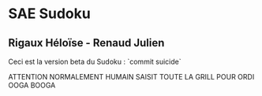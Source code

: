 # SAE Sudoku
## Rigaux Héloïse - Renaud Julien
<p> Ceci est la version beta du Sudoku : `commit suicide` </p>

ATTENTION NORMALEMENT HUMAIN SAISIT TOUTE LA GRILL POUR ORDI OOGA BOOGA